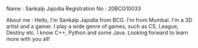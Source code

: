 Name : Sankalp Jajodia 
Registration No : 20BCG10033 

About me : Hello, I'm Sankalp Jajodia from BCG. I'm from Mumbai. I'm a 3D artist and a gamer. 
I play a wide genre of games, such as CS, League, Destiny etc. I know C++, Python and some Java. Looking forward to learn more with you all!
